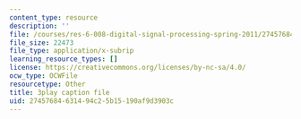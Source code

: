 ```yaml
---
content_type: resource
description: ''
file: /courses/res-6-008-digital-signal-processing-spring-2011/27457684631494c25b15190af9d3903c_rkvEM5Y3N60.srt
file_size: 22473
file_type: application/x-subrip
learning_resource_types: []
license: https://creativecommons.org/licenses/by-nc-sa/4.0/
ocw_type: OCWFile
resourcetype: Other
title: 3play caption file
uid: 27457684-6314-94c2-5b15-190af9d3903c
---
```

